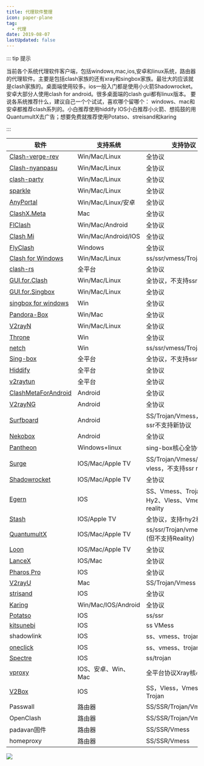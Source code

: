 ```yaml
---
title: 代理软件整理
icon: paper-plane
tag:
  - 代理
date: 2019-08-07
lastUpdated: false
---
```


::: tip 提示

当前各个系统代理软件客户端，包括windows,mac,ios,安卓和linux系统，路由器的代理软件。主要是包括clash家族的还有xray和singbox家族。最壮大的应该就是clash家族的。桌面端使用较多。ios一般入门都是使用小火箭Shadowrocket。安卓大部分人使用clash for android。很多桌面端的clash gui都有linux版本。
要说各系统推荐什么，建议自己一个个试试，喜欢哪个留哪个：
windows、mac和安卓都推荐clash系列的。小白推荐使用hiddify
IOS小白推荐小火箭、想捣鼓的用QuantumultX去广告；想要免费就推荐使用Potatso、streisand和karing

:::

| 软件                                                         | 支持系统            | 支持协议                                      |
| ------------------------------------------------------------ | ------------------- | --------------------------------------------- |
| [Clash-verge-rev](https://github.com/clash-verge-rev/clash-verge-rev/releases) | Win/Mac/Linux       | 全协议                                        |
| [Clash-nyanpasu](https://github.com/keiko233/clash-nyanpasu/releases) | Win/Mac/Linux       | 全协议                                        |
| [clash-party](https://github.com/pompurin404/mihomo-party)   | Win/Mac/Linux       | 全协议                                        |
| [sparkle](https://github.com/xishang0128/sparkle)            | Win/Mac/Linux       | 全协议                                        |
| [AnyPortal](https://github.com/AnyPortal/AnyPortal)          | Win/Mac/Linux/安卓  | 全协议                                        |
| [ClashX.Meta](https://github.com/MetaCubeX/ClashX.Meta)      | Mac                 | 全协议                                        |
| [FlClash](https://github.com/chen08209/FlClash)              | Win/Mac/Android     | 全协议                                        |
| [Clash Mi](https://github.com/KaringX/clashmi/releases)      | Win/Mac/Android/IOS | 全协议                                        |
| [FlyClash](https://github.com/GtxFury/FlyClash/releases)     | Windows             | 全协议                                        |
| [Clash for Windows](https://purehub.app/detail.php?id=2)     | Win/Mac/Linux       | ss/ssr/vmess/Trojan                           |
| [clash-rs](https://github.com/Watfaq/clash-rs)               | 全平台              | 全协议                                        |
| [GUI.for.Clash](https://github.com/GUI-for-Cores/GUI.for.Clash) | Win/Mac/Linux       | 全协议，不支持ssr                             |
| [GUI.for.Singbox](https://github.com/GUI-for-Cores/GUI.for.SingBox) | Win/Mac/Linux       | 全协议                                        |
| [singbox for windows](https://github.com/xinggaoya/sing-box-windows) | Win                 | 全协议                                        |
| [Pandora-Box](https://github.com/snakem982/Pandora-Box/)     | Win/Mac             | 全协议                                        |
| [V2rayN](https://github.com/2dust/v2rayN/releases)           | Win/Mac/Linux       | 全协议                                        |
| [Throne](https://github.com/throneproj/Throne)               | Win                 | 全协议                                        |
| [netch](https://github.com/NetchX/Netch/releases)            | Win                 | ss/ssr/vmess/Trojan                           |
| [Sing-box](https://sing-box.sagernet.org/)                   | 全平台              | 全协议，不支持ssr                             |
| [Hiddify](https://github.com/hiddify/hiddify-next/releases)  | 全平台              | 全协议                                        |
| [v2raytun](https://v2raytun.com/)                            | 全平台              | 全协议                                        |
| [ClashMetaForAndroid](https://github.com/MetaCubeX/ClashMetaForAndroid/releases) | Android             | 全协议                                        |
| [V2rayNG](https://github.com/2dust/v2rayNG)                  | Android             | 全协议                                        |
| [Surfboard](https://manual.getsurfboard.com)                 | Android             | SS/Trojan/Vmess，不支持ssr不支持新协议        |
| [Nekobox](https://github.com/MatsuriDayo/NekoBoxForAndroid)  | Android             | 全协议                                        |
| [Pantheon](https://github.com/Zephyruso/Pantheon)            | Windows+linux       | sing-box核心全协议                            |
| [Surge](https://nssurge.com)                                 | IOS/Mac/Apple TV    | SS/Trojan/Vmess/hy2、vless，不支持ssr reality |
| [Shadowrocket](https://apps.apple.com/ae/app/shadowrocket/id932747118) | IOS/Mac/Apple TV    | 全协议                                        |
| [Egern](https://apps.apple.com/us/app/egern/id1616105820)    | IOS                 | SS、Vmess、Trojan、Hy2、Vless、Vmess、reality |
| [Stash](https://apps.apple.com/us/app/stash-rule-based-proxy/id1596063349) | IOS/Apple TV        | 全协议，支持rhy2和reality                     |
| [QuantumultX](https://apps.apple.com/us/app/quantumult-x/id1443988620) | IOS/Mac/Apple TV    | ss/ssr/Trojan/vmess/vless (但不支持Reality)   |
| [Loon](https://apps.apple.com/in/app/loon/id1373567447)      | IOS/Mac/Apple TV    | 全协议                                        |
| [LanceX](https://apps.apple.com/us/app/lancex/id1536754048)  | IOS/Mac             | 全协议                                        |
| [Pharos Pro](https://apps.apple.com/us/app/pharos-pro/id1456610173) | IOS                 | 全协议                                        |
| [V2rayU](https://github.com/yanue/V2rayU/tree/master)        | Mac                 | SS/Trojan/Vmess                               |
| [strisand](https://apps.apple.com/us/app/streisand/id6450534064?ign-itscg=30200&ign-itsct=apps_box_badge) | IOS                 | 全协议                                        |
| [Karing](https://github.com/KaringX/karing/blob/main/README_cn.md) | Win/Mac/IOS/Android | 全协议                                        |
| [Potatso](https://apps.apple.com/us/app/potatso/id1239860606) | IOS                 | ss/ssr                                        |
| [kitsunebi](https://apps.apple.com/us/app/kitsunebi-proxy-utility/id1446584073) | IOS                 | ss VMess                                      |
| shadowlink                                                   | IOS                 | ss、vmess、trojan                             |
| [oneclick](https://apps.apple.com/us/app/oneclick-safe-easy-fast/id1545555197) | IOS                 | ss、vmess、trojan                             |
| [Spectre](https://apps.apple.com/us/app/spectre-vpn/id1508712998) | IOS                 | ss/trojan                                     |
| [vproxy](https://vproxy.5vnetwork.com/zh)                    | IOS、安卓、Win、Mac | 全平台协议Xray核心                            |
| [V2Box](https://apps.apple.com/us/app/v2box-v2ray-client/id6446814690) | IOS                 | SS，Vless，Vmess，Trojan                      |
| Passwall                                                     | 路由器              | SS/SSR/Trojan/Vmess                           |
| OpenClash                                                    | 路由器              | SS/SSR/Trojan/Vmess                           |
| padavan固件                                                  | 路由器              | SS/SSR/Vmess                                  |
| homeproxy                                                    | 路由器              | SS/SSR/Vmess                                  |

![](https://jichangtuijian.com/uploads/vpn/1.webp)
